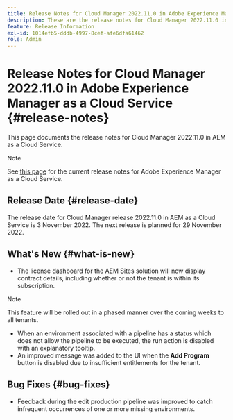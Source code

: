 ```yaml
---
title: Release Notes for Cloud Manager 2022.11.0 in Adobe Experience Manager as a Cloud Service
description: These are the release notes for Cloud Manager 2022.11.0 in AEM as a Cloud Service.
feature: Release Information
exl-id: 1014efb5-dddb-4997-8cef-afe6dfa61462
role: Admin
---
```

# Release Notes for Cloud Manager 2022.11.0 in Adobe Experience Manager as a Cloud Service {#release-notes}

This page documents the release notes for Cloud Manager 2022.11.0 in AEM as a Cloud Service.

>[!NOTE]
>
>See [this page](/help/release-notes/release-notes-cloud/release-notes-current.md) for the current release notes for Adobe Experience Manager as a Cloud Service.

## Release Date {#release-date}

The release date for Cloud Manager release 2022.11.0 in AEM as a Cloud Service is 3 November 2022. The next release is planned for 29 November 2022.

## What's New {#what-is-new}

* The license dashboard for the AEM Sites solution will now display contract details, including whether or not the tenant is within its subscription.

>[!NOTE]
>
> This feature will be rolled out in a phased manner over the coming weeks to all tenants.

* When an environment associated with a pipeline has a status which does not allow the pipeline to be executed, the run action is disabled with an explanatory tooltip.
* An improved message was added to the UI when the **Add Program** button is disabled due to insufficient entitlements for the tenant.

## Bug Fixes {#bug-fixes}

* Feedback during the edit production pipeline was improved to catch infrequent occurrences of one or more missing environments.
